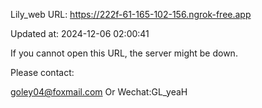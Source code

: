 Lily_web URL: https://222f-61-165-102-156.ngrok-free.app

Updated at: 2024-12-06 02:00:41

If you cannot open this URL, the server might be down.

Please contact: 

goley04@foxmail.com Or Wechat:GL_yeaH